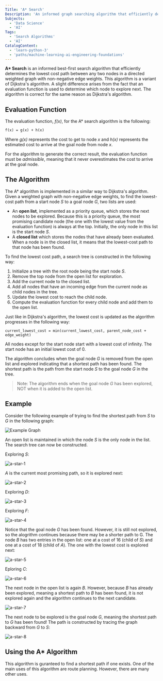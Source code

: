 ```yaml
---
Title: 'A* Search'
Description: 'An informed graph searching algorithm that efficiently determines a path between nodes based on an evaluation function.'
Subjects:
  - 'Data Science'
  - 'AI'
Tags:
  - 'Search Algorithms'
  - 'AI'
CatalogContent:
  - 'learn-python-3'
  - 'paths/machine-learning-ai-engineering-foundations'
---
```


**A\* Search** is an informed best-first search algorithm that efficiently determines the lowest cost path between any two nodes in a directed weighted graph with non-negative edge weights. This algorithm is a variant of Dijkstra's algorithm. A slight difference arises from the fact that an evaluation function is used to determine which node to explore next. The algorithm is correct for the same reason as Dijkstra's algorithm.

## Evaluation Function

The evaluation function, _f(x)_, for the A\* search algorithm is the following:

```tex
f(x) = g(x) + h(x)
```

Where _g(x)_ represents the cost to get to node _x_ and _h(x)_ represents the estimated cost to arrive at the goal node from node _x_.

For the algorithm to generate the correct result, the evaluation function must be _admissible_, meaning that it never overestimates the cost to arrive at the goal node.

## The Algorithm

The A\* algorithm is implemented in a similar way to Dijkstra's algorithm. Given a weighted graph with non-negative edge weights, to find the lowest-cost path from a start node _S_ to a goal node _G_, two lists are used:

- An **open list**, implemented as a priority queue, which stores the next nodes to be explored. Because this is a priority queue, the most promising candidate node (the one with the lowest value from the evaluation function) is always at the top. Initially, the only node in this list is the start node _S_.
- A **closed list** which stores the nodes that have already been evaluated. When a node is in the closed list, it means that the lowest-cost path to that node has been found.

To find the lowest cost path, a search tree is constructed in the following way:

1. Initialize a tree with the root node being the start node _S_.
2. Remove the top node from the open list for exploration.
3. Add the current node to the closed list.
4. Add all nodes that have an incoming edge from the current node as child nodes in the tree.
5. Update the lowest cost to reach the child node.
6. Compute the evaluation function for every child node and add them to the open list.

Just like in Dijkstra's algorithm, the lowest cost is updated as the algorithm progresses in the following way:

```pseudo
current_lowest_cost = min(current_lowest_cost, parent_node_cost + edge_weight)
```

All nodes except for the start node start with a lowest cost of infinity. The start node has an initial lowest cost of 0.

The algorithm concludes when the goal node _G_ is removed from the open list and explored indicating that a shortest path has been found. The shortest path is the path from the start node _S_ to the goal node _G_ in the tree.

> Note: The algorithm ends when the goal node _G_ has been explored, NOT when it is added to the open list.

## Example

Consider the following example of trying to find the shortest path from _S_ to _G_ in the following graph:

![Example Graph](https://raw.githubusercontent.com/Codecademy/docs/AI-Hisham/media/a-star-example-graph.png)

An open list is maintained in which the node _S_ is the only node in the list. The search tree can now be constructed.

Exploring _S_:

![a-star-1](https://raw.githubusercontent.com/Codecademy/docs/AI-Hisham/media/a-star-tree-1.png)

_A_ is the current most promising path, so it is explored next:

![a-star-2](https://raw.githubusercontent.com/Codecademy/docs/AI-Hisham/media/a-star-tree-2.png)

Exploring _D_:

![a-star-3](https://raw.githubusercontent.com/Codecademy/docs/AI-Hisham/media/a-star-tree-3.png)

Exploring _F_:

![a-star-4](https://raw.githubusercontent.com/Codecademy/docs/AI-Hisham/media/a-star-tree-4.png)

Notice that the goal node _G_ has been found. However, it is still not explored, so the alogrithm continues because there may be a shorter path to G. The node _B_ has two entries in the open list: one at a cost of 16 (child of _S_) and one at a cost of 18 (child of _A_). The one with the lowest cost is explored next:

![a-star-5](https://raw.githubusercontent.com/Codecademy/docs/AI-Hisham/media/a-star-tree-5.png)

Eploring _C_:

![a-star-6](https://raw.githubusercontent.com/Codecademy/docs/AI-Hisham/media/a-star-tree-6.png)

The next node in the open list is again _B_. However, because _B_ has already been explored, meaning a shortest path to _B_ has been found, it is not explored again and the algorithm continues to the next candidate.

![a-star-7](https://raw.githubusercontent.com/Codecademy/docs/AI-Hisham/media/a-star-tree-7.png)

The next node to be explored is the goal node _G_, meaning the shortest path to _G_ has been found! The path is constructed by tracing the graph backward from _G_ to _S_:

![a-star-8](https://raw.githubusercontent.com/Codecademy/docs/AI-Hisham/media/a-star-tree-8.png)

## Using the A\* Algorithm

This algorithm is guranteed to find a shortest path if one exists. One of the main uses of this algorithm are route planning. However, there are many other uses.
